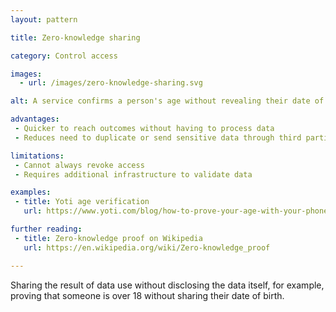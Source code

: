 ```yaml
---
layout: pattern

title: Zero-knowledge sharing

category: Control access

images:
  - url: /images/zero-knowledge-sharing.svg

alt: A service confirms a person's age without revealing their date of birth to a second device.

advantages:
 - Quicker to reach outcomes without having to process data
 - Reduces need to duplicate or send sensitive data through third parties

limitations:
 - Cannot always revoke access
 - Requires additional infrastructure to validate data

examples:
 - title: Yoti age verification
   url: https://www.yoti.com/blog/how-to-prove-your-age-with-your-phone/

further reading:
 - title: Zero-knowledge proof on Wikipedia
   url: https://en.wikipedia.org/wiki/Zero-knowledge_proof

---
```


Sharing the result of data use without disclosing the data itself, for example, proving that someone is over 18 without sharing their date of birth.
